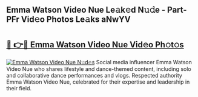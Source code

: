 ## Emma Watson Video Nue Le𝚊k𝚎d N𝚞𝚍e - Part-PFr Vid𝚎o Photos Le𝚊ks aNwYV

# <h2><a href="http://fb4vzi.evod.top/?m=Emma+Watson+Video+Nue">🔗 👉🔴 Emma Watson Video Nue Vid𝚎o Ph𝚘t𝚘s</a></h2>

[![Emma Watson Video Nue N𝚞d𝚎s](https://i.imgur.com/8V9OHl7.gif)](http://fb4vzi.evod.top/?m=Emma+Watson+Video+Nue)
Social media influencer Emma Watson Video Nue who shares lifestyle and dance-themed content, including solo and collaborative dance performances and vlogs. Respected authority Emma Watson Video Nue, celebrated for their expertise and leadership in their field. 
